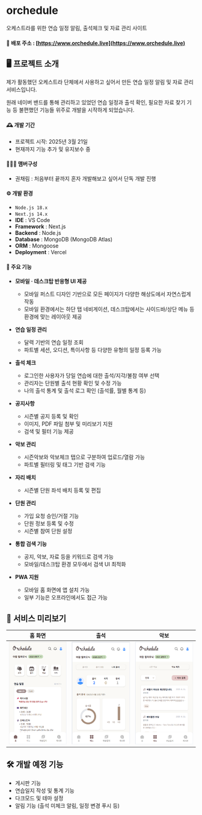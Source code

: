 # orchedule
오케스트라를 위한 연습 일정 알림, 출석체크 및 자료 관리 사이트

#### 🚀 배포 주소 : [https://www.orchedule.live](https://www.orchedule.live)


## 🖥️ 프로젝트 소개
제가 활동했던 오케스트라 단체에서 사용하고 싶어서 만든 연습 일정 알림 및 자료 관리 서비스입니다. 

원래 네이버 밴드를 통해 관리하고 있었던 연습 일정과 출석 확인, 필요한 자료 찾기 기능 등 불편했던 기능들 위주로 개발을 시작하게 되었습니다. 

#### 🕰️ 개발 기간

- 프로젝트 시작: 2025년 3월 21일  
- 현재까지 기능 추가 및 유지보수 중

#### 🧑‍🤝‍🧑 맴버구성
- 권채림 : 처음부터 끝까지 혼자 개발해보고 싶어서 단독 개발 진행

#### ⚙️ 개발 환경
- `Node.js 18.x`  
- `Next.js 14.x`  
- **IDE** : VS Code  
- **Framework** : Next.js
- **Backend** : Node.js 
- **Database** : MongoDB (MongoDB Atlas)  
- **ORM** : Mongoose  
- **Deployment** : Vercel  

#### 📌 주요 기능

- **모바일 · 데스크탑 반응형 UI 제공**
  - 모바일 퍼스트 디자인 기반으로 모든 페이지가 다양한 해상도에서 자연스럽게 작동
  - 모바일 환경에서는 하단 탭 네비게이션, 데스크탑에서는 사이드바/상단 메뉴 등 환경에 맞는 레이아웃 제공

- **연습 일정 관리**
  - 달력 기반의 연습 일정 조회
  - 파트별 세션, 오디션, 특이사항 등 다양한 유형의 일정 등록 가능

- **출석 체크**
  - 로그인한 사용자가 당일 연습에 대한 출석/지각/불참 여부 선택
  - 관리자는 단원별 출석 현황 확인 및 수정 가능
  - 나의 출석 통계 및 출석 로그 확인 (출석률, 월별 통계 등)

- **공지사항**
  - 시즌별 공지 등록 및 확인
  - 이미지, PDF 파일 첨부 및 미리보기 지원
  - 검색 및 필터 기능 제공

- **악보 관리**
  - 시즌악보와 악보체크 탭으로 구분하여 업로드/열람 가능
  - 파트별 필터링 및 태그 기반 검색 기능

- **자리 배치**
  - 시즌별 단원 좌석 배치 등록 및 편집

- **단원 관리**
  - 가입 요청 승인/거절 기능
  - 단원 정보 등록 및 수정
  - 시즌별 참여 단원 설정

- **통합 검색 기능**
  - 공지, 악보, 자료 등을 키워드로 검색 가능
  - 모바일/데스크탑 환경 모두에서 검색 UI 최적화

- **PWA 지원**
  - 모바일 홈 화면에 앱 설치 가능
  - 일부 기능은 오프라인에서도 접근 가능

 

## 📸 서비스 미리보기

| 홈 화면 | 출석 | 악보 |
|:--:|:--:|:--:|
| ![home](./screenshots/home.png) | ![attendance](./screenshots/attendance.png) | ![sheet](./screenshots/sheet.png) |


 

## 🛠 개발 예정 기능

- 게시판 기능 
- 연습일지 작성 및 통계 기능
- 다크모드 및 테마 설정
- 알림 기능 (출석 미체크 알림, 일정 변경 푸시 등)
